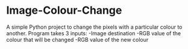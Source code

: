 # Image-Colour-Change

A simple Python project to change the pixels with a particular colour to another.
Program takes 3 inputs:
  -Image destination
  -RGB value of the colour that will be changed
  -RGB value of the new colour

